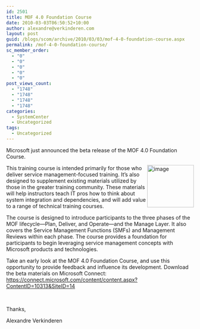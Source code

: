 ```yaml
---
id: 2501
title: MOF 4.0 Foundation Course
date: 2010-03-03T06:50:52+10:00
author: alexandre@verkinderen.com
layout: post
guid: /blogs/scom/archive/2010/03/03/mof-4-0-foundation-course.aspx
permalink: /mof-4-0-foundation-course/
sc_member_order:
  - "0"
  - "0"
  - "0"
  - "0"
  - "0"
post_views_count:
  - "1748"
  - "1748"
  - "1748"
  - "1748"
categories:
  - SystemCenter
  - Uncategorized
tags:
  - Uncategorized
---
```

Microsoft just announced the beta release of the MOF 4.0 Foundation Course.

[<img style="border-right-width: 0px;border-top-width: 0px;border-bottom-width: 0px;margin-left: 0px;border-left-width: 0px;margin-right: 0px" border="0" alt="image" align="right" src="https://mscloudstorage.blob.core.windows.net/mscloudstorage//2012/06/image_thumb_5072E910.png" width="125" height="114" />](http://scug.be/scom/files/2012/06/image_5DB97223.png) 

This training course is intended primarily for those who deliver service management-focused training. It’s also designed to supplement existing materials utilized by those in the greater training community. These materials will help instructors teach IT pros how to think about system integration and dependencies, and will add value to a range of technical training courses. 

The course is designed to introduce participants to the three phases of the MOF lifecycle—Plan, Deliver, and Operate—and the Manage Layer. It also covers the Service Management Functions (SMFs) and Management Reviews within each phase. The course provides a foundation for participants to begin leveraging service management concepts with Microsoft products and technologies. 

Take an early look at the MOF 4.0 Foundation Course, and use this opportunity to provide feedback and influence its development. Download the beta materials on Microsoft Connect: <https://connect.microsoft.com/content/content.aspx?ContentID=10313&SiteID=14>

&#160;

Thanks,

Alexandre Verkinderen
